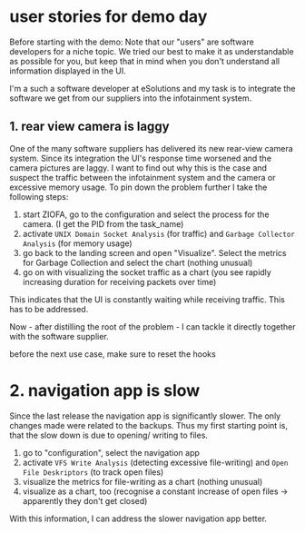 <!--
SPDX-FileCopyrightText: 2025 Tom Weisshuhn <tom.weisshuhn@fau.de>
SPDX-FileCopyrightText: 2025 Franz Schlicht <franz.schlicht@gmail.com>

SPDX-License-Identifier: MIT
-->

# user stories for demo day

Before starting with the demo: Note that our "users" are software developers for a niche topic. 
We tried our best to make it as understandable as possible for you, but keep that in mind when you don't understand all information displayed in the UI.

I'm a such a software developer at eSolutions and my task is to integrate the software we get from our suppliers into the infotainment system. 

## 1. rear view camera is laggy
One of the many software suppliers has delivered its new rear-view camera system. Since its integration the UI's response time worsened and the camera pictures are laggy.
I want to find out why this is the case and suspect the traffic between the infotainment system and the camera or excessive memory usage. To pin down the problem further I take the following steps:

1. start ZIOFA, go to the configuration and select the process for the camera. (I get the PID from the task_name)
2. activate `UNIX Domain Socket Analysis` (for traffic) and `Garbage Collector Analysis` (for memory usage)
3. go back to the landing screen and open "Visualize". Select the metrics for Garbage Collection and select the chart (nothing unusual)
4. go on with visualizing the socket traffic as a chart (you see rapidly increasing duration for receiving packets over time)

This indicates that the UI is constantly waiting while receiving traffic. This has to be addressed.

Now - after distilling the root of the problem - I can tackle it directly together with the software supplier.

before the next use case, make sure to reset the hooks

# 2. navigation app is slow
Since the last release the navigation app is significantly slower. The only changes made were related to the backups. Thus my first starting point is, that the slow down is due to opening/ writing to files.
1. go to "configuration", select the navigation app
2. activate `VFS Write Analysis` (detecting excessive file-writing) and `Open File Deskriptors` (to track open files)
3. visualize the metrics for file-writing as a chart (nothing unusual)
4. visualize as a chart, too (recognise a constant increase of open files -> apparently they don't get closed)

With this information, I can address the slower navigation app better.